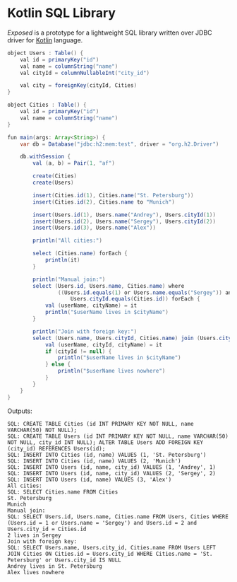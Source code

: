 Kotlin SQL Library
==================

_Exposed_ is a prototype for a lightweight SQL library written over JDBC driver for [Kotlin](https://github.com/JetBrains/kotlin) language.

```java
object Users : Table() {
    val id = primaryKey("id")
    val name = columnString("name")
    val cityId = columnNullableInt("city_id")

    val city = foreignKey(cityId, Cities)
}

object Cities : Table() {
    val id = primaryKey("id")
    val name = columnString("name")
}

fun main(args: Array<String>) {
    var db = Database("jdbc:h2:mem:test", driver = "org.h2.Driver")

    db.withSession {
        val (a, b) = Pair(1, "af")

        create(Cities)
        create(Users)

        insert(Cities.id(1), Cities.name("St. Petersburg"))
        insert(Cities.id(2), Cities.name to "Munich")

        insert(Users.id(1), Users.name("Andrey"), Users.cityId(1))
        insert(Users.id(2), Users.name("Sergey"), Users.cityId(2))
        insert(Users.id(3), Users.name("Alex"))

        println("All cities:")

        select (Cities.name) forEach {
            println(it)
        }

        println("Manual join:")
        select (Users.id, Users.name, Cities.name) where
                ((Users.id.equals(1) or Users.name.equals("Sergey")) and Users.id.equals(2) and
                    Users.cityId.equals(Cities.id)) forEach {
            val (userName, cityName) = it
            println("$userName lives in $cityName")
        }

        println("Join with foreign key:")
        select (Users.name, Users.cityId, Cities.name) join (Users.city) where (Cities.name.equals("St. Petersburg") or (Users.cityId.isNull())) forEach {
            val (userName, cityId, cityName) = it
            if (cityId != null) {
                println("$userName lives in $cityName")
            } else {
                println("$userName lives nowhere")
            }
        }
    }
}
```

Outputs:

    SQL: CREATE TABLE Cities (id INT PRIMARY KEY NOT NULL, name VARCHAR(50) NOT NULL);
    SQL: CREATE TABLE Users (id INT PRIMARY KEY NOT NULL, name VARCHAR(50) NOT NULL, city_id INT NULL); ALTER TABLE Users ADD FOREIGN KEY (city_id) REFERENCES Users(id);
    SQL: INSERT INTO Cities (id, name) VALUES (1, 'St. Petersburg')
    SQL: INSERT INTO Cities (id, name) VALUES (2, 'Munich')
    SQL: INSERT INTO Users (id, name, city_id) VALUES (1, 'Andrey', 1)
    SQL: INSERT INTO Users (id, name, city_id) VALUES (2, 'Sergey', 2)
    SQL: INSERT INTO Users (id, name) VALUES (3, 'Alex')
    All cities:
    SQL: SELECT Cities.name FROM Cities
    St. Petersburg
    Munich
    Manual join:
    SQL: SELECT Users.id, Users.name, Cities.name FROM Users, Cities WHERE (Users.id = 1 or Users.name = 'Sergey') and Users.id = 2 and Users.city_id = Cities.id
    2 lives in Sergey
    Join with foreign key:
    SQL: SELECT Users.name, Users.city_id, Cities.name FROM Users LEFT JOIN Cities ON Cities.id = Users.city_id WHERE Cities.name = 'St. Petersburg' or Users.city_id IS NULL
    Andrey lives in St. Petersburg
    Alex lives nowhere
